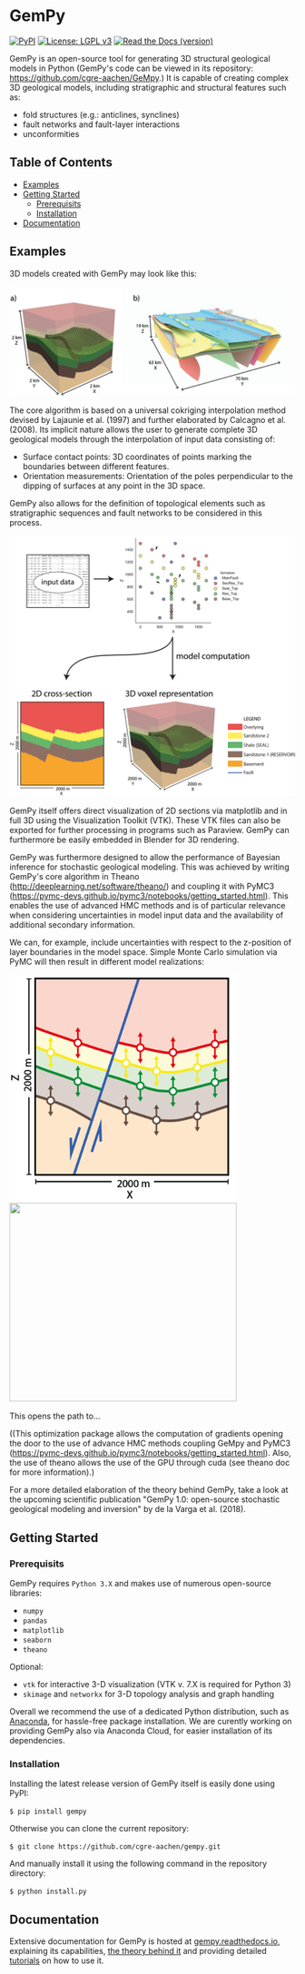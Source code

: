 # GemPy

[![PyPI](https://img.shields.io/badge/pypi-v0.9-yellow.svg)]()
[![License: LGPL v3](https://img.shields.io/badge/License-LGPL%20v3-blue.svg)]()
[![Read the Docs (version)](https://img.shields.io/readthedocs/pip/stable.svg)]()

GemPy is an open-source tool for generating 3D structural geological models in Python (GemPy's code can be viewed in its repository: https://github.com/cgre-aachen/GeMpy.)
It is capable of creating complex 3D geological models,
including stratigraphic and structural features such as:

- fold structures (e.g.: anticlines, synclines)
- fault networks and fault-layer interactions
- unconformities

## Table of Contents

* [Examples](##Examples)
* [Getting Started](##GettingStarted)
    * [Prerequisits](###Prerequisits)
    * [Installation](###Installation)
* [Documentation](##Documentation)


## Examples

3D models created with GemPy may look like this:

![blender-model](docs/source/images/model_examples.png)


The core algorithm is based on a universal cokriging interpolation method devised by
Lajaunie et al. (1997) and further elaborated by Calcagno et al. (2008).
Its implicit nature allows the user to generate complete 3D geological models
through the interpolation of input data consisting of:

- Surface contact points: 3D coordinates of points marking the boundaries between different features.
- Orientation measurements: Orientation of the poles perpendicular to the dipping of surfaces at any point in the 3D space.

GemPy also allows for the definition of topological elements such as stratigraphic sequences and fault networks to be considered in this process.

![modeling-steps](docs/source/images/modeling_principle.png)


GemPy itself offers direct visualization of 2D sections via matplotlib
and in full 3D using the Visualization Toolkit (VTK). These VTK files can also be exported
for further processing in programs such as Paraview. GemPy can furthermore be easily
embedded in Blender for 3D rendering.

GemPy was furthermore designed to allow the performance of
Bayesian inference for stochastic geological modeling. This was achieved by writing GemPy's core algorithm
in Theano (http://deeplearning.net/software/theano/) and coupling it with PyMC3 (https://pymc-devs.github.io/pymc3/notebooks/getting_started.html).
This enables the use of advanced HMC methods and is of particular relevance when considering
uncertainties in model input data and the availability of additional secondary information.

We can, for example, include uncertainties with respect to the z-position of layer boundaries
in the model space. Simple Monte Carlo simulation via PyMC will then result in different model realizations:

<img src="docs/source/images/gempy_zunc.png" width="400" height="400"> <img src="docs/source/images/model_wobble.gif" width="400" height="350">


This opens the path to...

((This optimization package allows the computation
of gradients opening the door to the use of advance HMC methods
coupling GeMpy and PyMC3 (https://pymc-devs.github.io/pymc3/notebooks/getting_started.html).
Also, the use of theano allows the use of the GPU through cuda (see theano doc for more information).)

For a more detailed elaboration of the theory behind GemPy, take a look at the upcoming scientific publication
"GemPy 1.0: open-source stochastic geological modeling and inversion" by de la Varga et al. (2018).


## Getting Started

### Prerequisits

GemPy requires `Python 3.X` and makes use of numerous open-source libraries:

* `numpy`
* `pandas`
* `matplotlib`
* `seaborn`
* `theano`

Optional:

* `vtk` for interactive 3-D visualization (VTK v. 7.X is required for Python 3)
* `skimage` and `networkx` for 3-D topology analysis and graph handling

Overall we recommend the use of a dedicated Python distribution, such as 
[Anaconda](https://www.continuum.io/what-is-anaconda), for hassle-free package installation. 
We are curently working on providing GemPy also via Anaconda Cloud, for easier installation of 
its dependencies.

### Installation

Installing the latest release version of GemPy itself is easily done using PyPI:

`$ pip install gempy`

Otherwise you can clone the current repository:

`$ git clone https://github.com/cgre-aachen/gempy.git`

And manually install it using the following command in the repository directory:

`$ python install.py`

## Documentation

Extensive documentation for GemPy is hosted at [gempy.readthedocs.io](http://gempy.readthedocs.io/),
explaining its capabilities, [the theory behind it](http://gempy.readthedocs.io/Kriging.html) and 
 providing detailed [tutorials](http://gempy.readthedocs.io/tutorial.html) on how to use it.
